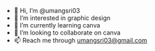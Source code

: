 - 👋 Hi, I’m @umangsri03
- 👀 I’m interested in graphic design 
- 🌱 I’m currently learning canva
- 💞️ I’m looking to collaborate on canva
- 📫  Reach me through umangsri03@gmail.com

<!---
umangsri03/umangsri03 is a ✨ special ✨ repository because its `README.md` (this file) appears on your GitHub profile.
You can click the Preview link to take a look at your changes.
--->

